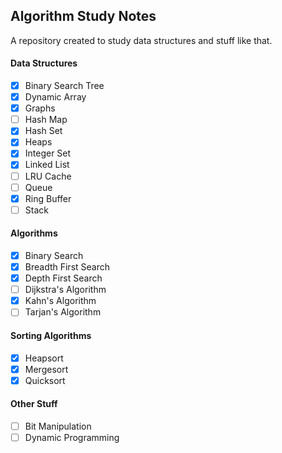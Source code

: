 ## Algorithm Study Notes

A repository created to study data structures and stuff like that.

#### Data Structures
- [x] Binary Search Tree
- [x] Dynamic Array
- [x] Graphs
- [ ] Hash Map
- [x] Hash Set
- [x] Heaps
- [x] Integer Set
- [x] Linked List
- [ ] LRU Cache
- [ ] Queue
- [x] Ring Buffer
- [ ] Stack

#### Algorithms
- [x] Binary Search
- [x] Breadth First Search
- [x] Depth First Search
- [ ] Dijkstra's Algorithm
- [x] Kahn's Algorithm
- [ ] Tarjan's Algorithm

#### Sorting Algorithms
- [x] Heapsort
- [x] Mergesort
- [x] Quicksort

#### Other Stuff
- [ ] Bit Manipulation
- [ ] Dynamic Programming
